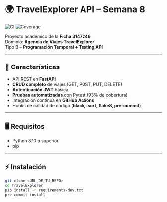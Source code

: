 # 🌍 TravelExplorer API – Semana 8

![CI](https://github.com/<TU_USER>/<TU_REPO>/actions/workflows/ci.yml/badge.svg)
![Coverage](https://img.shields.io/badge/Coverage-93%25-brightgreen)

Proyecto académico de la **Ficha 3147246**  
Dominio: **Agencia de Viajes TravelExplorer**  
Tipo B – **Programación Temporal + Testing API**

---

## 🚀 Características
- API REST en **FastAPI**
- **CRUD completo** de viajes (GET, POST, PUT, DELETE)
- **Autenticación JWT** básica
- **Pruebas automatizadas** con Pytest (93% de cobertura)
- Integración continua en **GitHub Actions**
- Hooks de calidad de código (**black, isort, flake8, pre-commit**)

---

## 🖥️ Requisitos
- Python 3.10 o superior
- pip

---

## ⚡ Instalación
```bash
git clone <URL_DE_TU_REPO>
cd TravelExplorer
pip install -r requirements-dev.txt
pre-commit install
